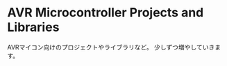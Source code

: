 AVR Microcontroller Projects and Libraries
==========================================
AVRマイコン向けのプロジェクトやライブラリなど。
少しずつ増やしていきます。